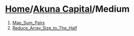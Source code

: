 # [Home](./../..)/[Akuna Capital](./..)/Medium
1. [Map_Sum_Pairs](./Map_Sum_Pairs.md)
2. [Reduce_Array_Size_to_The_Half](./Reduce_Array_Size_to_The_Half.md)
